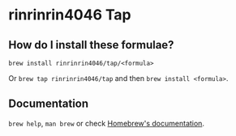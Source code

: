 # rinrinrin4046 Tap

## How do I install these formulae?
`brew install rinrinrin4046/tap/<formula>`

Or `brew tap rinrinrin4046/tap` and then `brew install <formula>`.

## Documentation
`brew help`, `man brew` or check [Homebrew's documentation](https://docs.brew.sh).
